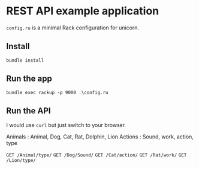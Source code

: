 # REST API example application

`config.ru` is a minimal Rack configuration for unicorn.

## Install

```bundle install```

## Run the app

```bundle exec rackup -p 9000 .\config.ru```

## Run the API

I would use `curl` but just switch to your browser.

Animals : Animal, Dog, Cat, Rat, Dolphin, Lion
Actions : Sound, work, action, type


```GET /Animal/type/```
```GET /Dog/Sound/```
```GET /Cat/action/```
```GET /Rat/work/```
```GET /Lion/type/```




